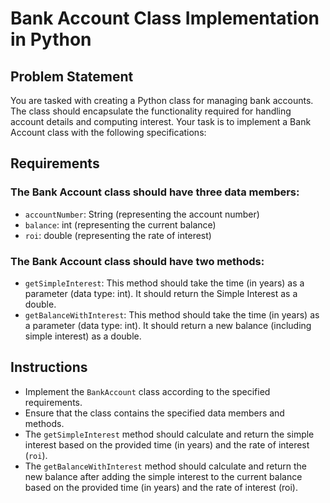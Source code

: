 
# Bank Account Class Implementation in Python

## Problem Statement
You are tasked with creating a Python class for managing bank accounts. The class should encapsulate the functionality 
required for handling account details and computing interest.
Your task is to implement a Bank Account class with the following specifications:

## Requirements
### The Bank Account class should have three data members:

- `accountNumber`: String (representing the account number)
- `balance`: int (representing the current balance)
- `roi`: double (representing the rate of interest)

### The Bank Account class should have two methods:

- `getSimpleInterest`: This method should take the time (in years) as a parameter (data type: int). It should return 
the Simple Interest as a double.
- `getBalanceWithInterest`: This method should take the time (in years) as a parameter (data type: int). It should 
return a new balance (including simple interest) as a double.

## Instructions
- Implement the `BankAccount` class according to the specified requirements.
- Ensure that the class contains the specified data members and methods.
- The `getSimpleInterest` method should calculate and return the simple interest based on the provided time (in years) 
and the rate of interest (`roi`).
- The `getBalanceWithInterest` method should calculate and return the new balance after adding the simple interest to 
the current balance based on the provided time (in years) and the rate of interest (roi).
